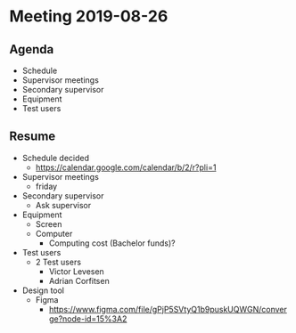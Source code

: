 # Meeting 2019-08-26

## Agenda

- Schedule
- Supervisor meetings
- Secondary supervisor
- Equipment
- Test users

## Resume

- Schedule decided
  - https://calendar.google.com/calendar/b/2/r?pli=1
- Supervisor meetings
  - friday
- Secondary supervisor
  - Ask supervisor
- Equipment
  - Screen
  - Computer
    - Computing cost (Bachelor funds)?
- Test users
  - 2 Test users
    - Victor Levesen
    - Adrian Corfitsen
- Design tool
  - Figma
    - https://www.figma.com/file/gPjP5SVtyQ1b9puskUQWGN/converge?node-id=15%3A2
